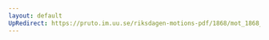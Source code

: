 ```yaml
---
layout: default
UpRedirect: https://pruto.im.uu.se/riksdagen-motions-pdf/1868/mot_1868__fk__6/mot_1868__fk__6-001.pdf
---
```

